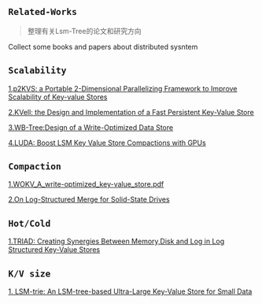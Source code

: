 ##  `Related-Works`
> 整理有关Lsm-Tree的论文和研究方向

Collect some books and papers about distributed sysntem


## `Scalability`
[1.p2KVS: a Portable 2-Dimensional Parallelizing Framework to Improve Scalability of Key-value Stores](https://github.com/ErosBryant/LSMT-DB-Related-Works/blob/9451c7d79208ee71dfad5afd96d1183bab4d7f78/Scalability/EUROSYS2022(p2KVS).pdf)

[2.KVell: the Design and Implementation of a Fast Persistent Key-Value Store](https://github.com/ErosBryant/LSMT-DB-Related-Works/blob/b8a32ea6f6dfdb08501574dc5687832dc77acef3/Scalability/sosp19-kvell.pdf)

[3.WB-Tree:Design of a Write-Optimized Data Store](https://github.com/ErosBryant/LSM-T_DB_Related_Works/blob/bde2f7c93b93bbc998171c8203d533af1e7b1f19/Scalability/WB-Tree.pdf)

[4.LUDA: Boost LSM Key Value Store Compactions with GPUs](https://github.com/ErosBryant/LSM-T_DB_Related_Works/blob/cbc7a0725342181503304e253020a8047733c8ba/Scalability/LUDA.pdf)


## `Compaction`
[1.WOKV_A_write-optimized_key-value_store.pdf](https://github.com/ErosBryant/LSMT-DB-Related-Works/blob/358db4ffa3bf7ae29548a0f46438b2cec53acf9a/Compaction/WOKV_A_write-optimized_key-value_store.pdf)

[2.On Log-Structured Merge for Solid-State Drives](https://github.com/ErosBryant/LSM-T_DB_Related_Works/blob/e6c49af37553cafa934d9ffc886802f71b93b19e/Compaction/On_Log-Structured_Merge_for_Solid-State_Drives.pdf)

## `Hot/Cold`
[1.TRIAD: Creating Synergies Between Memory,Disk and Log in Log Structured Key-Value Stores](https://github.com/ErosBryant/LSM-T_DB_Related_Works/blob/abb3b05e20f93b9a93555447e6f9b1c28ea017ca/HotClod/TRIAD.pdf)


## `K/V size`
[1. LSM-trie: An LSM-tree-based Ultra-Large Key-Value 
Store for Small Data ](https://github.com/ErosBryant/LSM-T_DB_Related_Works/blob/82f5ae6a6065035f13fb038d4c910efd270cfd69/Small%20kv%20size/Lsm-trie.pdf)